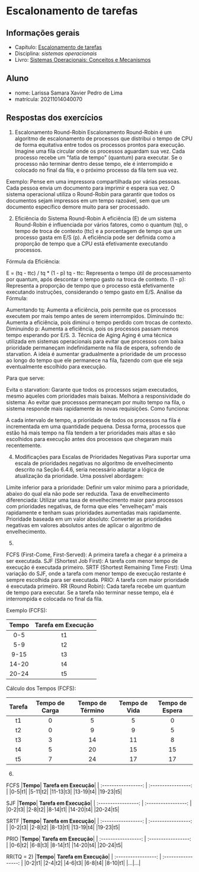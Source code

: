 # Escalonamento de tarefas

## Informações gerais

- Capítulo: [Escalonamento de tarefas](https://wiki.inf.ufpr.br/maziero/lib/exe/fetch.php?media=socm:socm-06.pdf)
- Disciplina: *sistemas operacionais*
- Livro: [Sistemas Operacionais: Conceitos e Mecanismos](https://wiki.inf.ufpr.br/maziero/doku.php?id=socm:start)

## Aluno

- nome: Larissa Samara Xavier Pedro de Lima
- matrícula: 20211014040070

## Respostas dos exercícios

1. Escalonamento Round-Robin
Escalonamento Round-Robin é um algoritmo de escalonamento de processos que distribui o tempo de CPU de forma equitativa entre todos os processos prontos para execução. Imagine uma fila circular onde os processos aguardam sua vez. Cada processo recebe um "fatia de tempo" (quantum) para executar. Se o processo não terminar dentro desse tempo, ele é interrompido e colocado no final da fila, e o próximo processo da fila tem sua vez.

Exemplo: Pense em uma impressora compartilhada por várias pessoas. Cada pessoa envia um documento para imprimir e espera sua vez. O sistema operacional utiliza o Round-Robin para garantir que todos os documentos sejam impressos em um tempo razoável, sem que um documento específico demore muito para ser processado.

2. Eficiência do Sistema Round-Robin
A eficiência (E) de um sistema Round-Robin é influenciada por vários fatores, como o quantum (tq), o tempo de troca de contexto (ttc) e a porcentagem de tempo que um processo gasta em E/S (p). A eficiência pode ser definida como a proporção de tempo que a CPU está efetivamente executando processos.

Fórmula da Eficiência:

E = (tq - ttc) / tq * (1 - p)
tq - ttc: Representa o tempo útil de processamento por quantum, após descontar o tempo gasto na troca de contexto.
(1 - p): Representa a proporção de tempo que o processo está efetivamente executando instruções, considerando o tempo gasto em E/S.
Análise da Fórmula:

Aumentando tq: Aumenta a eficiência, pois permite que os processos executem por mais tempo antes de serem interrompidos.
Diminuindo ttc: Aumenta a eficiência, pois diminui o tempo perdido com trocas de contexto.
Diminuindo p: Aumenta a eficiência, pois os processos passam menos tempo esperando por E/S.
3. Técnica de Aging
Aging é uma técnica utilizada em sistemas operacionais para evitar que processos com baixa prioridade permaneçam indefinidamente na fila de espera, sofrendo de starvation. A ideia é aumentar gradualmente a prioridade de um processo ao longo do tempo que ele permanece na fila, fazendo com que ele seja eventualmente escolhido para execução.

Para que serve:

Evita o starvation: Garante que todos os processos sejam executados, mesmo aqueles com prioridades mais baixas.
Melhora a responsividade do sistema: Ao evitar que processos permaneçam por muito tempo na fila, o sistema responde mais rapidamente às novas requisições.
Como funciona:

A cada intervalo de tempo, a prioridade de todos os processos na fila é incrementada em uma quantidade pequena. Dessa forma, processos que estão há mais tempo na fila tendem a ter prioridades mais altas e são escolhidos para execução antes dos processos que chegaram mais recentemente.

4. Modificações para Escalas de Prioridades Negativas
Para suportar uma escala de prioridades negativas no algoritmo de envelhecimento descrito na Seção 6.4.6, seria necessário adaptar a lógica de atualização da prioridade. Uma possível abordagem:

Limite inferior para a prioridade: Definir um valor mínimo para a prioridade, abaixo do qual ela não pode ser reduzida.
Taxa de envelhecimento diferenciada: Utilizar uma taxa de envelhecimento maior para processos com prioridades negativas, de forma que eles "envelheçam" mais rapidamente e tenham suas prioridades aumentadas mais rapidamente.
Prioridade baseada em um valor absoluto: Converter as prioridades negativas em valores absolutos antes de aplicar o algoritmo de envelhecimento.

5. 
FCFS (First-Come, First-Served): A primeira tarefa a chegar é a primeira a ser executada.
SJF (Shortest Job First): A tarefa com menor tempo de execução é executada primeiro.
SRTF (Shortest Remaining Time First): Uma variação do SJF, onde a tarefa com menor tempo de execução restante é sempre escolhida para ser executada.
PRIO: A tarefa com maior prioridade é executada primeiro.
RR (Round Robin): Cada tarefa recebe um quantum de tempo para executar. Se a tarefa não terminar nesse tempo, ela é interrompida e colocada no final da fila.


Exemplo (FCFS):
   
|**Tempo**| **Tarefa em Execução**| 
| :-----------------: | :-----------------: | 
|0-5|t1|
|5-9|t2|
|9-15|t3|
|14-20|t4|
|20-24|t5|

Cálculo dos Tempos (FCFS):

|**Tarefa**| **Tempo de Carga**| **Tempo de Término**| **Tempo de Vida**| **Tempo de Espera**|
| :-----------------: | :-----------------: | :-----------------: | :-----------------: | :-----------------: | 
|t1|0|5|5|0|
|t2|0|9|9|5|
|t3|3|14|11|8|
|t4|5|20|15|15|
|t5|7|24|17|17|

6.
FCFS
|**Tempo**| **Tarefa em Execução**| 
| :-----------------: | :-----------------: | 
|0-5|t1|
|5-11|t2|
|11-13|t3|
|13-19|t4|
|19-23|t5|

SJF
|**Tempo**| **Tarefa em Execução**| 
| :-----------------: | :-----------------: | 
|0-2|t3|
|2-8|t2|
|8-14|t1|
|14-20|t4|
|20-24|t5|

SRTF
|**Tempo**| **Tarefa em Execução**| 
| :-----------------: | :-----------------: | 
|0-2|t3|
|2-8|t2|
|8-13|t1|
|13-19|t4|
|19-23|t5|

PRIO
|**Tempo**| **Tarefa em Execução**| 
| :-----------------: | :-----------------: | 
|0-6|t2|
|6-8|t3|
|8-14|t1|
|14-20|t4|
|20-24|t5|

RR(TQ = 2)
|**Tempo**| **Tarefa em Execução**| 
| :-----------------: | :-----------------: | 
|0-2|t1|
|2-4|t2|
|4-6|t3|
|6-8|t4|
|8-10|t1|
|...|...|
